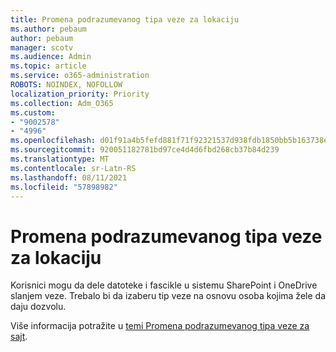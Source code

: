 ```yaml
---
title: Promena podrazumevanog tipa veze za lokaciju
ms.author: pebaum
author: pebaum
manager: scotv
ms.audience: Admin
ms.topic: article
ms.service: o365-administration
ROBOTS: NOINDEX, NOFOLLOW
localization_priority: Priority
ms.collection: Adm_O365
ms.custom:
- "9002578"
- "4996"
ms.openlocfilehash: d01f91a4b5fefd881f71f92321537d938fdb1850bb5b163738e4322312d7f02b
ms.sourcegitcommit: 920051182781bd97ce4d4d6fbd268cb37b84d239
ms.translationtype: MT
ms.contentlocale: sr-Latn-RS
ms.lasthandoff: 08/11/2021
ms.locfileid: "57898982"
---
```

# <a name="change-the-default-link-type-for-a-site"></a>Promena podrazumevanog tipa veze za lokaciju

Korisnici mogu da dele datoteke i fascikle u sistemu SharePoint i OneDrive slanjem veze. Trebalo bi da izaberu tip veze na osnovu osoba kojima žele da daju dozvolu.

Više informacija potražite u [temi Promena podrazumevanog tipa veze za sajt](https://docs.microsoft.com/sharepoint/change-default-sharing-link).

